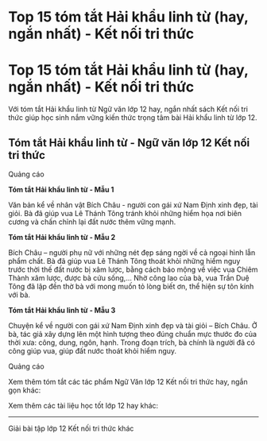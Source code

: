 # Top 15 tóm tắt Hải khẩu linh từ (hay, ngắn nhất) - Kết nối tri thức

# Top 15 tóm tắt Hải khẩu linh từ (hay, ngắn nhất) - Kết nối tri thức

Với tóm tắt Hải khẩu linh từ Ngữ văn lớp 12 hay, ngắn nhất sách Kết nối tri thức giúp học sinh nắm vững kiến thức trọng tâm bài Hải khẩu linh từ lớp 12.

## Tóm tắt Hải khẩu linh từ - Ngữ văn lớp 12 Kết nối tri thức

Quảng cáo

**Tóm tắt Hải khẩu linh từ - Mẫu 1**

Văn bản kể về nhân vật Bích Châu - người con gái xứ Nam Định xinh đẹp, tài giỏi. Bà đã giúp vua Lê Thánh Tông tránh khỏi những hiểm họa nơi biên cương và chấn chỉnh lại đất nước thêm vững mạnh.

**Tóm tắt Hải khẩu linh từ - Mẫu 2**

Bích Châu – người phụ nữ với những nét đẹp sáng ngời về cả ngoại hình lẫn phẩm chất. Bà đã giúp vua Lê Thánh Tông thoát khỏi những hiểm nguy trước thời thế đất nước bị xâm lược, bằng cách báo mộng về việc vua Chiêm Thành xâm lược, được bà cứu sống,... Nhờ công lao của bà, vua Trần Duệ Tông đã lập đền thờ bà với mong muốn tỏ lòng biết ơn, thể hiện sự tôn kính với bà.

**Tóm tắt Hải khẩu linh từ - Mẫu 3**

Chuyện kể về người con gái xứ Nam Định xinh đẹp và tài giỏi – Bích Châu. Ở bà, tác giả xây dựng lên một hình tượng theo đúng chuẩn mực thước đo của thời xưa: công, dung, ngôn, hạnh. Trong đoạn trích, bà chính là người đã có công giúp vua, giúp đất nước thoát khỏi hiểm nguy.

Quảng cáo

Xem thêm tóm tắt các tác phẩm Ngữ Văn lớp 12 Kết nối tri thức hay, ngắn gọn khác:

Xem thêm các tài liệu học tốt lớp 12 hay khác:

* * *

Giải bài tập lớp 12 Kết nối tri thức khác

